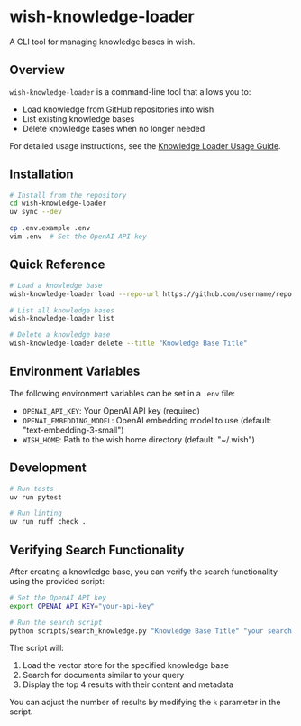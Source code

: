 # wish-knowledge-loader

A CLI tool for managing knowledge bases in wish.

## Overview

`wish-knowledge-loader` is a command-line tool that allows you to:

- Load knowledge from GitHub repositories into wish
- List existing knowledge bases
- Delete knowledge bases when no longer needed

For detailed usage instructions, see the [Knowledge Loader Usage Guide](../docs/usage-02-knowledge-loader.md).

## Installation

```bash
# Install from the repository
cd wish-knowledge-loader
uv sync --dev

cp .env.example .env
vim .env  # Set the OpenAI API key
```

## Quick Reference

```bash
# Load a knowledge base
wish-knowledge-loader load --repo-url https://github.com/username/repo --glob "**/*.md" --title "Knowledge Base Title"

# List all knowledge bases
wish-knowledge-loader list

# Delete a knowledge base
wish-knowledge-loader delete --title "Knowledge Base Title"
```

## Environment Variables

The following environment variables can be set in a `.env` file:

- `OPENAI_API_KEY`: Your OpenAI API key (required)
- `OPENAI_EMBEDDING_MODEL`: OpenAI embedding model to use (default: "text-embedding-3-small")
- `WISH_HOME`: Path to the wish home directory (default: "~/.wish")

## Development

```bash
# Run tests
uv run pytest

# Run linting
uv run ruff check .
```

## Verifying Search Functionality

After creating a knowledge base, you can verify the search functionality using the provided script:

```bash
# Set the OpenAI API key
export OPENAI_API_KEY="your-api-key"

# Run the search script
python scripts/search_knowledge.py "Knowledge Base Title" "your search query"
```

The script will:

1. Load the vector store for the specified knowledge base
2. Search for documents similar to your query
3. Display the top 4 results with their content and metadata

You can adjust the number of results by modifying the `k` parameter in the script.
